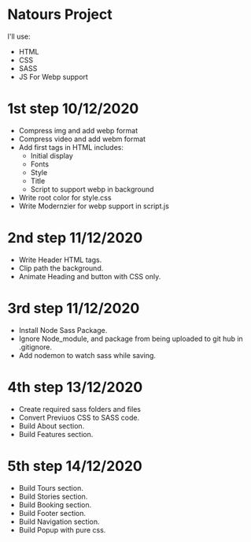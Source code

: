 # Natours Project

I'll use: 
 - HTML
 - CSS 
 - SASS
 - JS For Webp support 
 
 # 1st step 10/12/2020
  - Compress img and add webp format
  - Compress video and add webm format
  - Add first tags in HTML includes: 
    - Initial display
    - Fonts
    - Style
    - Title
    - Script to support webp in background
  - Write root color for style.css
  - Write Modernzier for webp support in script.js 

 # 2nd step 11/12/2020
  - Write Header HTML tags.
  - Clip path the background.
  - Animate Heading and button with CSS only.

 # 3rd step 11/12/2020
  - Install Node Sass Package.
  - Ignore Node_module, and package from being uploaded to git hub in .gitignore. 
  - Add nodemon to watch sass while saving.

 # 4th step 13/12/2020
  - Create required sass folders and files
  - Convert Previuos CSS to SASS code.
  - Build About section.
  - Build Features section.

 # 5th step 14/12/2020
  - Build Tours section.
  - Build Stories section.
  - Build Booking section.
  - Build Footer section.
  - Build Navigation section.
  - Build Popup with pure css.
  